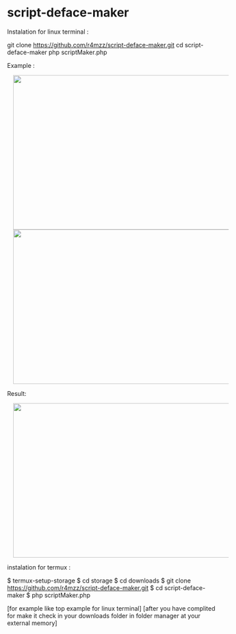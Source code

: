 # script-deface-maker

Instalation for linux terminal :

git clone https://github.com/r4mzz/script-deface-maker.git
cd script-deface-maker
php scriptMaker.php

Example :

<div class="separator" style="clear: both; text-align: center;"><a href="https://4.bp.blogspot.com/-a5Ot8BeuZLU/XNHEyW2Hr6I/AAAAAAAAAbY/NwJ7HyM5x_IkqPDuKtHxY6bLGx_sQk9FACLcBGAs/s1600/Screenshot%2Bfrom%2B2019-05-08%2B00-18-35.png" imageanchor="1" style="margin-left: 1em; margin-right: 1em;"><img border="0" src="https://4.bp.blogspot.com/-a5Ot8BeuZLU/XNHEyW2Hr6I/AAAAAAAAAbY/NwJ7HyM5x_IkqPDuKtHxY6bLGx_sQk9FACLcBGAs/s640/Screenshot%2Bfrom%2B2019-05-08%2B00-18-35.png" width="640" height="360" data-original-width="1366" data-original-height="768" /></a></div>

<div class="separator" style="clear: both; text-align: center;"><a href="https://2.bp.blogspot.com/-1IZFpaCuMx4/XNHEycSlvNI/AAAAAAAAAbU/DZr6enQRM3Yc7guU0SpDYxW8wGyiPlR7ACLcBGAs/s1600/Screenshot%2Bfrom%2B2019-05-08%2B00-18-58.png" imageanchor="1" style="margin-left: 1em; margin-right: 1em;"><img border="0" src="https://2.bp.blogspot.com/-1IZFpaCuMx4/XNHEycSlvNI/AAAAAAAAAbU/DZr6enQRM3Yc7guU0SpDYxW8wGyiPlR7ACLcBGAs/s640/Screenshot%2Bfrom%2B2019-05-08%2B00-18-58.png" width="640" height="360" data-original-width="1366" data-original-height="768" /></a></div>

Result:

<div class="separator" style="clear: both; text-align: center;"><a href="https://4.bp.blogspot.com/-2fKoMivsajo/XNHFNcdTXZI/AAAAAAAAAbk/ProdfBLj3qoICYSFmE0y_RAxtfsdAFT8wCLcBGAs/s1600/Screenshot%2Bfrom%2B2019-05-08%2B00-49-19.png" imageanchor="1" style="margin-left: 1em; margin-right: 1em;"><img border="0" src="https://4.bp.blogspot.com/-2fKoMivsajo/XNHFNcdTXZI/AAAAAAAAAbk/ProdfBLj3qoICYSFmE0y_RAxtfsdAFT8wCLcBGAs/s640/Screenshot%2Bfrom%2B2019-05-08%2B00-49-19.png" width="640" height="360" data-original-width="1366" data-original-height="768" /></a></div>

instalation for termux :

$ termux-setup-storage
$ cd storage
$ cd downloads
$ git clone https://github.com/r4mzz/script-deface-maker.git
$ cd script-deface-maker
$ php scriptMaker.php

[for example like top example for linux terminal]
[after you have complited for make it check in your downloads folder in folder manager at your external memory]
